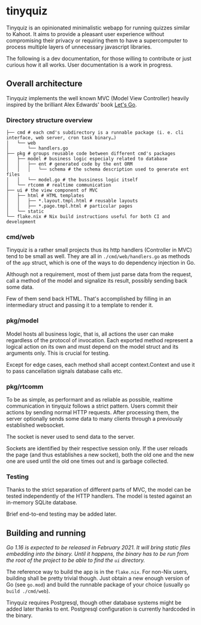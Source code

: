 # tinyquiz

Tinyquiz is an opinionated minimalistic webapp for running quizzes similar to Kahoot. It aims to provide a pleasant user experience without compromising their privacy or requiring them to have a supercomputer to process multiple layers of unnecessary javascript libraries.

The following is a dev documentation, for those willing to contribute or just curious how it all works. User documentation is a work in progress.

## Overall architecture

Tinyquiz implements the well known MVC (Model View Controller) heavily inspired by the brilliant Alex Edwards' book [Let's Go](https://lets-go.alexedwards.net).

### Directory structure overview

```
├── cmd # each cmd's subdirectory is a runnable package (i. e. cli interface, web server, cron task binary…)
│   └── web
│       └── handlers.go
├── pkg # groups reusable code between different cmd's packages
│   ├── model # business logic especialy related to database
│   │   ├── ent # generated code by the ent ORM
│   │   │   └── schema # the schema description used to generate ent files
│   │   └── model.go # the bussiness logic itself
│   └── rtcomm # realtime communication
├── ui # the view component of MVC
│   ├── html # HTML templates
│   │   ├── *.layout.tmpl.html # reusable layouts
│   │   ├── *.page.tmpl.html # particular pages
│   └── static
└── flake.nix # Nix build instructions useful for both CI and development
```

### cmd/web

Tinyquiz is a rather small projects thus its http handlers (Controller in MVC) tend to be small as well. They are all in `./cmd/web/handlers.go` as methods of the `app` struct, which is one of the ways to do dependency injection in Go.

Although not a requirement, most of them just parse data from the request, call a method of the model and signalize its result, possibly sending back some data.

Few of them send back HTML. That's accomplished by filling in an intermediary struct and passing it to a template to render it.

### pkg/model

Model hosts all business logic, that is, all actions the user can make regardless of the protocol of invocation. Each exported method represent a logical action on its own and must depend on the model struct and its arguments only. This is crucial for testing.

Except for edge cases, each method shall accept context.Context and use it to pass cancellation signals database calls etc.

### pkg/rtcomm

To be as simple, as performant and as reliable as possible, realtime communication in tinyquiz follows a strict pattern. Users commit their actions by sending normal HTTP requests. After processing them, the server optionally sends some data to many clients through a previously established websocket.

The socket is never used to send data to the server.

Sockets are identified by their respective session only. If the user reloads the page (and thus establishes a new socket), both the old one and the new one are used until the old one times out and is garbage collected.

### Testing

Thanks to the strict separation of different parts of MVC, the model can be tested independently of the HTTP handlers. The model is tested against an in-memory SQLite database.

Brief end-to-end testing may be added later.

## Building and running

*Go 1.16 is expected to be released in February 2021. It will bring static files embedding into the binary. Until it happens, the binary has to be run from the root of the project to be able to find the `ui` directory.*

The reference way to build the app is in the `flake.nix`. For non-Nix users, building shall be pretty trivial though. Just obtain a new enough version of Go (see `go.mod`) and build the runnable package of your choice (usually `go build ./cmd/web`).

Tinyquiz requires Postgresql, though other database systems might be added later thanks to ent. Postgresql configuration is currently hardcoded in the binary.
